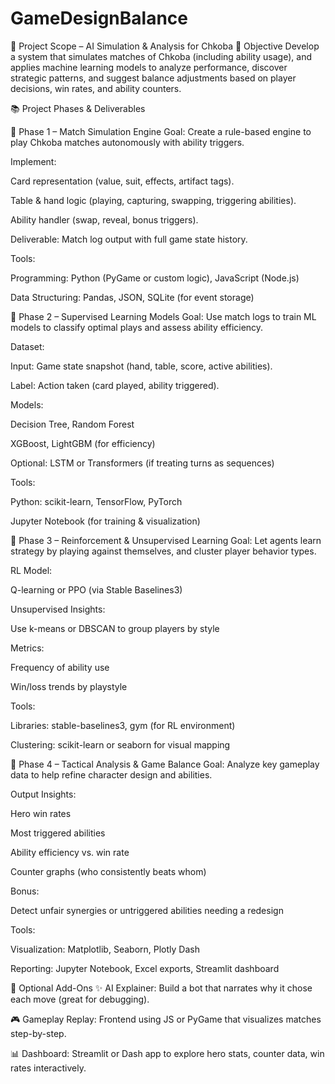 # GameDesignBalance

🧩 Project Scope – AI Simulation & Analysis for Chkoba
🎯 Objective
Develop a system that simulates matches of Chkoba (including ability usage), and applies machine learning models to analyze performance, discover strategic patterns, and suggest balance adjustments based on player decisions, win rates, and ability counters.

📚 Project Phases & Deliverables

📌 Phase 1 – Match Simulation Engine
Goal: Create a rule-based engine to play Chkoba matches autonomously with ability triggers.

Implement:

Card representation (value, suit, effects, artifact tags).

Table & hand logic (playing, capturing, swapping, triggering abilities).

Ability handler (swap, reveal, bonus triggers).

Deliverable: Match log output with full game state history.

Tools:

Programming: Python (PyGame or custom logic), JavaScript (Node.js)

Data Structuring: Pandas, JSON, SQLite (for event storage)

📌 Phase 2 – Supervised Learning Models
Goal: Use match logs to train ML models to classify optimal plays and assess ability efficiency.

Dataset:

Input: Game state snapshot (hand, table, score, active abilities).

Label: Action taken (card played, ability triggered).

Models:

Decision Tree, Random Forest

XGBoost, LightGBM (for efficiency)

Optional: LSTM or Transformers (if treating turns as sequences)

Tools:

Python: scikit-learn, TensorFlow, PyTorch

Jupyter Notebook (for training & visualization)

📌 Phase 3 – Reinforcement & Unsupervised Learning
Goal: Let agents learn strategy by playing against themselves, and cluster player behavior types.

RL Model:

Q-learning or PPO (via Stable Baselines3)

Unsupervised Insights:

Use k-means or DBSCAN to group players by style

Metrics:

Frequency of ability use

Win/loss trends by playstyle

Tools:

Libraries: stable-baselines3, gym (for RL environment)

Clustering: scikit-learn or seaborn for visual mapping

📌 Phase 4 – Tactical Analysis & Game Balance
Goal: Analyze key gameplay data to help refine character design and abilities.

Output Insights:

Hero win rates

Most triggered abilities

Ability efficiency vs. win rate

Counter graphs (who consistently beats whom)

Bonus:

Detect unfair synergies or untriggered abilities needing a redesign

Tools:

Visualization: Matplotlib, Seaborn, Plotly Dash

Reporting: Jupyter Notebook, Excel exports, Streamlit dashboard

🧠 Optional Add-Ons
✨ AI Explainer: Build a bot that narrates why it chose each move (great for debugging).

🎮 Gameplay Replay: Frontend using JS or PyGame that visualizes matches step-by-step.

📊 Dashboard: Streamlit or Dash app to explore hero stats, counter data, win rates interactively.
